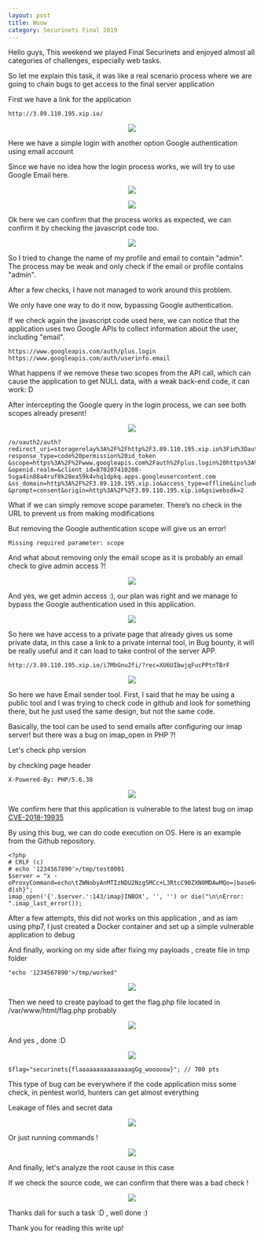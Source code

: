 ```yaml
---
layout: post
title: Woow
category: Securinets Final 2019
---
```


Hello guys, This weekend we played Final Securinets and enjoyed almost all categories of challenges, especially web tasks.

So let me explain this task, it was like a real scenario process where we are going to chain bugs to get access to the final server application

First we have a link for the application

```
http://3.89.110.195.xip.io/
```

<p align="center"> <img src="https://user-images.githubusercontent.com/7364615/56182156-b984be00-6008-11e9-9713-bf6b145aafd6.png"></p>

Here we have a simple login with another option Google authentication using email account

Since we have no idea how the login process works, we will try to use Google Email here.

<p align="center"> <img src="https://user-images.githubusercontent.com/7364615/56182877-0b7b1300-600c-11e9-8c15-3103735fe375.png"></p>

<p align="center"> <img src="https://user-images.githubusercontent.com/7364615/56182365-b63e0200-6009-11e9-89fe-528412a77a05.png"></p>

Ok here we can confirm that the process works as expected, we can confirm it by checking the javascript code too.

<p align="center"> <img src="https://user-images.githubusercontent.com/7364615/56182415-02894200-600a-11e9-9044-8b38e864d8cc.png"></p>

So I tried to change the name of my profile and email to contain "admin". The process may be weak and only check if the email or profile contains "admin".

After a few checks, I have not managed to work around this problem.

We only have one way to do it now, bypassing Google authentication.

If we check again the javascript code used here, we can notice that the application uses two Google APIs to collect information about the user, including "email".

```
https://www.googleapis.com/auth/plus.login
https://www.googleapis.com/auth/userinfo.email
```
What happens if we remove these two scopes from the API call, which can cause the application to get NULL data, with a weak back-end code, it can work: D

After intercepting the Google query in the login process, we can see both scopes already present!

<p align="center"> <img src="https://user-images.githubusercontent.com/7364615/56182741-6829fe00-600b-11e9-975a-5f462f706a0a.png"></p>

```
/o/oauth2/auth?redirect_uri=storagerelay%3A%2F%2Fhttp%2F3.89.110.195.xip.io%3Fid%3Dauth874762&
response_type=code%20permission%20id_token
&scope=https%3A%2F%2Fwww.googleapis.com%2Fauth%2Fplus.login%20https%3A%2F%2Fwww.googleapis.com%2Fauth%2Fuserinfo.email
&openid.realm=&client_id=870207410208-5sga4in88a4ruf0k28ea59k4vhq1dpkq.apps.googleusercontent.com
&ss_domain=http%3A%2F%2F3.89.110.195.xip.io&access_type=offline&include_granted_scopes=true
&prompt=consent&origin=http%3A%2F%2F3.89.110.195.xip.io&gsiwebsdk=2
```

What if we can simply remove scope parameter. There’s no check in the URL to prevent us from making modifications

But removing the Google authentication scope will give us an error!

```
Missing required parameter: scope
```

And what about removing only the email scope as it is probably an email check to give admin access ?! 

<p align="center"> <img src="https://user-images.githubusercontent.com/7364615/56183138-036fa300-600d-11e9-99d5-cf0f2c357b04.png"></p>

And yes, we get admin access :), our plan was right and we manage to bypass the Google authentication used in this application.

<p align="center"> <img src="https://user-images.githubusercontent.com/7364615/56183636-3155e700-600f-11e9-8365-496e5cf19277.png"></p>

So here we have access to a private page that already gives us some private data, in this case a link to a private internal tool, in Bug bounty, it will be really useful and it can load to take control of the server APP.

`http://3.89.110.195.xip.io/i7MbGnu2fi/?rec=XU6UIbwjqFucPPtnTBrF`

<p align="center"> <img src="https://user-images.githubusercontent.com/7364615/56183733-98739b80-600f-11e9-87e6-fe618d0518f2.png"></p>

So here we have Email sender tool. First, I said that he may be using a public tool and I was trying to check code in github and look for something there, but he just used the same design, but not the same code.

Basically, the tool can be used to send emails after configuring our imap server! but there was a bug on imap_open in PHP ?!

Let's check php version 

by checking page header 

`X-Powered-By: PHP/5.6.38`

<p align="center"> <img src="https://user-images.githubusercontent.com/7364615/56183909-32d3df00-6010-11e9-8245-ccfa3a5c8157.png"></p>

We confirm here that this application is vulnerable to the latest bug on imap [CVE-2018-19935](https://www.cvedetails.com/cve/)

By using this bug, we can do code execution on OS. Here is an example from the Github repository.

```
<?php
# CRLF (c)
# echo '1234567890'>/tmp/test0001
$server = "x -oProxyCommand=echo\tZWNobyAnMTIzNDU2Nzg5MCc+L3RtcC90ZXN0MDAwMQo=|base64\t-d|sh}";
imap_open('{'.$server.':143/imap}INBOX', '', '') or die("\n\nError: ".imap_last_error());
```

After a few attempts, this did not works on this application , and as iam using php7, I just created a Docker container and set up a simple vulnerable application to debug

And finally, working on my side after fixing my payloads , create file in tmp folder

`
"echo '1234567890'>/tmp/worked"
`

<p align="center"> <img src="https://user-images.githubusercontent.com/7364615/56184174-1e441680-6011-11e9-90a4-fa9aef385caf.png"></p>

Then we need to create payload to get the flag.php file located in /var/www/html/flag.php probably

<p align="center"> <img src="https://user-images.githubusercontent.com/7364615/56184326-8f83c980-6011-11e9-954f-71bb83a22508.png"></p>

And yes , done :D 

<p align="center"> <img src="https://user-images.githubusercontent.com/7364615/56184462-ff924f80-6011-11e9-852d-9dd3f12c62e7.png"></p>

```
$flag="securinets{flaaaaaaaaaaaaaaagGg_wooooow}"; // 700 pts
```

This type of bug can be everywhere if the code application miss some check, in pentest world, hunters can get almost everything

Leakage of files and secret data

<p align="center"> <img src="https://user-images.githubusercontent.com/7364615/56184814-5d736700-6013-11e9-8896-a034fdcf3290.png"></p>

Or just running commands !

<p align="center"> <img src="https://user-images.githubusercontent.com/7364615/56184844-83007080-6013-11e9-846b-b01bb3475f39.png"></p>

And finally, let's analyze the root cause in this case

If we check the source code, we can confirm that there was a bad check !

<p align="center"> <img src="https://user-images.githubusercontent.com/7364615/56184952-e4c0da80-6013-11e9-8159-f784495b204b.png"></p>


Thanks dali for such a task :D , well done :)

Thank you for reading this write up!
